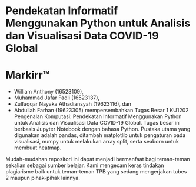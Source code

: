 # Pendekatan Informatif Menggunakan Python untuk Analisis dan Visualisasi Data COVID-19 Global
# Markirr™
- William Anthony (16523109),
- Muhammad Jafar Fadli (16523137),
- Zulfaqqar Nayaka Athadiansyah (19623116), dan
- Abdullah Farhan (19623305)
mempersembahkan Tugas Besar 1 KU1202 Pengenalan Komputasi: Pendekatan Informatif Menggunakan Python untuk Analisis dan Visualisasi Data COVID-19 Global. Tugas besar ini berbasis Jupyter Notebook dengan bahasa Python. Pustaka utama yang digunakan adalah pandas, ditambah matplotlib untuk pengaturan pada visualisasi, numpy untuk melakukan array split, serta seaborn untuk membuat heatmap.

Mudah-mudahan repositori ini dapat menjadi bermanfaat bagi teman-teman sekalian sebagai sumber belajar. Kami mengecam keras tindakan plagiarisme baik untuk teman-teman TPB yang sedang mengerjakan tubes 2 maupun pihak-pihak lainnya.
